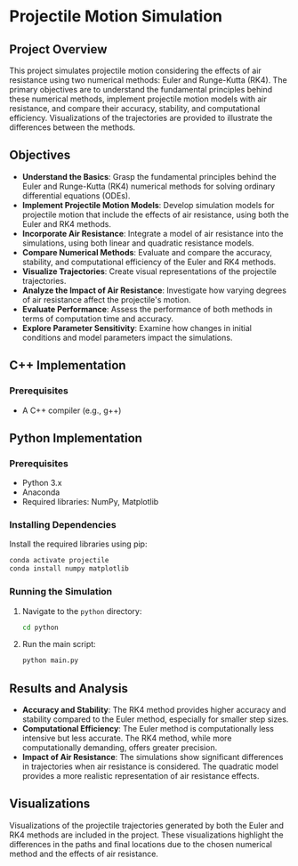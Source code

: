 
# Projectile Motion Simulation

## Project Overview

This project simulates projectile motion considering the effects of air resistance using two numerical methods: Euler and Runge-Kutta (RK4). The primary objectives are to understand the fundamental principles behind these numerical methods, implement projectile motion models with air resistance, and compare their accuracy, stability, and computational efficiency. Visualizations of the trajectories are provided to illustrate the differences between the methods.

## Objectives

- **Understand the Basics**: Grasp the fundamental principles behind the Euler and Runge-Kutta (RK4) numerical methods for solving ordinary differential equations (ODEs).
- **Implement Projectile Motion Models**: Develop simulation models for projectile motion that include the effects of air resistance, using both the Euler and RK4 methods.
- **Incorporate Air Resistance**: Integrate a model of air resistance into the simulations, using both linear and quadratic resistance models.
- **Compare Numerical Methods**: Evaluate and compare the accuracy, stability, and computational efficiency of the Euler and RK4 methods.
- **Visualize Trajectories**: Create visual representations of the projectile trajectories.
- **Analyze the Impact of Air Resistance**: Investigate how varying degrees of air resistance affect the projectile's motion.
- **Evaluate Performance**: Assess the performance of both methods in terms of computation time and accuracy.
- **Explore Parameter Sensitivity**: Examine how changes in initial conditions and model parameters impact the simulations.



## C++ Implementation

### Prerequisites

- A C++ compiler (e.g., g++)

## Python Implementation

### Prerequisites

- Python 3.x
- Anaconda
- Required libraries: NumPy, Matplotlib

### Installing Dependencies

Install the required libraries using pip:
```bash
conda activate projectile
conda install numpy matplotlib
```

### Running the Simulation

1. Navigate to the `python` directory:
    ```bash
    cd python
    ```
2. Run the main script:
    ```bash
    python main.py
    ```



## Results and Analysis

- **Accuracy and Stability**: The RK4 method provides higher accuracy and stability compared to the Euler method, especially for smaller step sizes.
- **Computational Efficiency**: The Euler method is computationally less intensive but less accurate. The RK4 method, while more computationally demanding, offers greater precision.
- **Impact of Air Resistance**: The simulations show significant differences in trajectories when air resistance is considered. The quadratic model provides a more realistic representation of air resistance effects.

## Visualizations

Visualizations of the projectile trajectories generated by both the Euler and RK4 methods are included in the project. These visualizations highlight the differences in the paths and final locations due to the chosen numerical method and the effects of air resistance.
